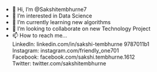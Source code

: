 - 👋 Hi, I’m @Sakshitembhurne7
- 👀 I’m interested in Data Science 
- 🌱 I’m currently learning new algorithms 
- 💞️ I’m looking to collaborate on new Technology Project
- 📫 How to reach me...<br />
     LinkedIn: linkedin.com/in/sakshi-tembhurne 9787011b1 <br />
     Instagram: instagram.com/friendly_one701 <br />
     Facebook: facebook.com/sakshi.tembhurne.1612 <br />
     Twitter: twitter.com/sakshitembhurne <br />

<!---
Sakshitembhurne7/Sakshitembhurne7 is a ✨ special ✨ repository because its `README.md` (this file) appears on your GitHub profile.
You can click the Preview link to take a look at your changes.
--->
